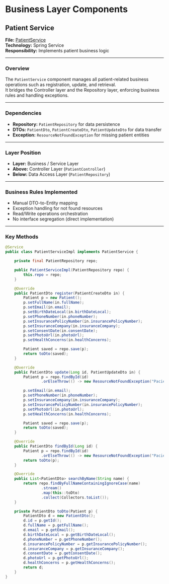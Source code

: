 # Business Layer Components

## Patient Service

**File:** [PatientService](../../Patient-Service/src/main/java/com/LETI_SIDIS_3DA2/Patient_Service/service/PatientServiceImpl.java)  
**Technology:** Spring Service  
**Responsibility:** Implements patient business logic

---

### Overview
The `PatientService` component manages all patient-related business operations such as registration, update, and retrieval.  
It bridges the Controller layer and the Repository layer, enforcing business rules and handling exceptions.

---

### Dependencies
- **Repository:** `PatientRepository` for data persistence
- **DTOs:** `PatientDto`, `PatientCreateDto`, `PatientUpdateDto` for data transfer
- **Exception:** `ResourceNotFoundException` for missing patient entities

---

### Layer Position
- **Layer:** Business / Service Layer
- **Above:** Controller Layer (`PatientController`)
- **Below:** Data Access Layer (`PatientRepository`)

---

### Business Rules Implemented
- Manual DTO-to-Entity mapping
- Exception handling for not found resources
- Read/Write operations orchestration
- No interface segregation (direct implementation)

---

### Key Methods

```java
@Service
public class PatientServiceImpl implements PatientService {

    private final PatientRepository repo;

    public PatientServiceImpl(PatientRepository repo) {
        this.repo = repo;
    }

    @Override
    public PatientDto register(PatientCreateDto in) {
        Patient p = new Patient();
        p.setFullName(in.fullName);
        p.setEmail(in.email);
        p.setBirthDateLocal(in.birthDateLocal);
        p.setPhoneNumber(in.phoneNumber);
        p.setInsurancePolicyNumber(in.insurancePolicyNumber);
        p.setInsuranceCompany(in.insuranceCompany);
        p.setConsentDate(in.consentDate);
        p.setPhotoUrl(in.photoUrl);
        p.setHealthConcerns(in.healthConcerns);

        Patient saved = repo.save(p);
        return toDto(saved);
    }

    @Override
    public PatientDto update(Long id, PatientUpdateDto in) {
        Patient p = repo.findById(id)
                .orElseThrow(() -> new ResourceNotFoundException("Paciente não encontrado"));

        p.setEmail(in.email);
        p.setPhoneNumber(in.phoneNumber);
        p.setInsuranceCompany(in.insuranceCompany);
        p.setInsurancePolicyNumber(in.insurancePolicyNumber);
        p.setPhotoUrl(in.photoUrl);
        p.setHealthConcerns(in.healthConcerns);

        Patient saved = repo.save(p);
        return toDto(saved);
    }

    @Override
    public PatientDto findById(Long id) {
        Patient p = repo.findById(id)
                .orElseThrow(() -> new ResourceNotFoundException("Paciente não encontrado"));
        return toDto(p);
    }

    @Override
    public List<PatientDto> searchByName(String name) {
        return repo.findByFullNameContainingIgnoreCase(name)
                .stream()
                .map(this::toDto)
                .collect(Collectors.toList());
    }

    private PatientDto toDto(Patient p) {
        PatientDto d = new PatientDto();
        d.id = p.getId();
        d.fullName = p.getFullName();
        d.email = p.getEmail();
        d.birthDateLocal = p.getBirthDateLocal();
        d.phoneNumber = p.getPhoneNumber();
        d.insurancePolicyNumber = p.getInsurancePolicyNumber();
        d.insuranceCompany = p.getInsuranceCompany();
        d.consentDate = p.getConsentDate();
        d.photoUrl = p.getPhotoUrl();
        d.healthConcerns = p.getHealthConcerns();
        return d;
    }
}
```